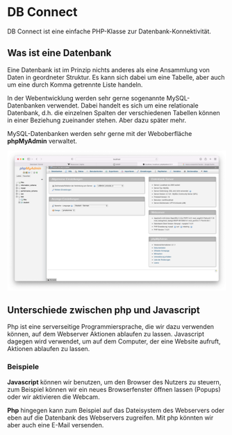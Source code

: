 # DB Connect
DB Connect ist eine einfache PHP-Klasse zur Datenbank-Konnektivität.

## Was ist eine Datenbank
Eine Datenbank ist im Prinzip nichts anderes als eine Ansammlung
von Daten in geordneter Struktur. Es kann sich dabei um eine Tabelle,
aber auch um eine durch Komma getrennte Liste handeln.

In der Webentwicklung werden sehr gerne sogenannte MySQL-Datenbanken verwendet.
Dabei handelt es sich um eine relationale Datenbank, d.h. die einzelnen Spalten
der verschiedenen Tabellen können in einer Beziehung zueinander stehen. Aber dazu
später mehr.

MySQL-Datenbanken werden sehr gerne mit der Weboberfläche **phpMyAdmin** verwaltet.

![MySQL Übersicht](./docs/img/mysql_overview.png)

## Unterschiede zwischen php und Javascript
Php ist eine serverseitige Programmiersprache, die wir dazu verwenden können,
auf dem Webserver Aktionen ablaufen zu lassen. Javascript dagegen wird verwendet,
um auf dem Computer, der eine Website aufruft, Aktionen ablaufen zu lassen.

### Beispiele

**Javascript** können wir benutzen, um den Browser des Nutzers zu steuern, zum Beispiel
können wir ein neues Browserfenster öffnen lassen (Popups) oder wir aktivieren
die Webcam.

**Php** hingegen kann zum Beispiel auf das Dateisystem des Webservers oder eben auf die
Datenbank des Webservers zugreifen. Mit php könnten wir aber auch eine E-Mail versenden.



